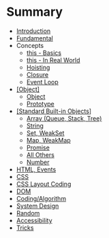 # Summary

* [Introduction](README.md)
* [Fundamental](basics.md)
* Concepts
    * [this - Basics](this.md)
    * [this - In Real World](this---in-real-word.md)
    * [Hoisting](hoisting.md)
    * [Closure](closue.md)
    * [Event Loop](event-loop.md)
* [\[Object\]](object.md)
    * [Object](object.md)
    * [Prototype](prototype.md)
* [\[Standard Built-in Objects\]](standard-built-in-objects.md)
    * [Array \(Queue, Stack, Tree\)](array.md)
    * [String](string.md)
    * [Set, WeakSet](set.md)
    * [Map, WeakMap](map--set.md)
    * [Promise](promise.md)
    * [All Others](write-your-own.md)
    * [Number](number.md)
* [HTML, Events](html.md)
* [CSS](css.md)
* [CSS Layout Coding](css-layout-coding.md)
* [DOM](dom-api.md)
* [Coding\/Algorithm](javascript-coding.md)
* [System Design](system-design.md)
* [Random](random.md)
* [Accessibility](accessibility.md)
* [Tricks](tricks-to-show-off.md)

